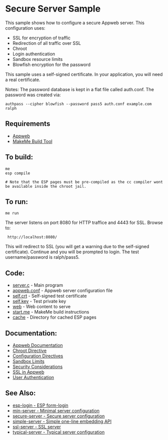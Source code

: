 Secure Server Sample
===

This sample shows how to configure a secure Appweb server. This configuration uses:

* SSL for encryption of traffic
* Redirection of all traffic over SSL
* Chroot
* Login authentication 
* Sandbox resource limits
* Blowfish encryption for the password

This sample uses a self-signed certificate. In your application, you will need a real certificate.

Notes:
The password database is kept in a flat file called auth.conf. The password was created via:

    authpass --cipher blowfish --password pass5 auth.conf example.com ralph

Requirements
---
* [Appweb](https://embedthis.com/appweb/download.html)
* [MakeMe Build Tool](https://embedthis.com/me/download.html)

To build:
---
    me 
    esp compile

    # Note that the ESP pages must be pre-compiled as the cc compiler wont be available inside the chroot jail.

To run:
---
    me run

The server listens on port 8080 for HTTP traffice and 4443 for SSL. Browse to: 
 
     http://localhost:8080/

This will redirect to SSL (you will get a warning due to the self-signed certificate).
Continue and you will be prompted to login. The test username/password is ralph/pass5.

Code:
---
* [server.c](server.c) - Main program
* [appweb.conf](appweb.conf) - Appweb server configuration file
* [self.crt](self.crt) - Self-signed test certificate
* [self.key](self.key) - Test private key
* [web](web) - Web content to serve
* [start.me](start.me) - MakeMe build instructions
* [cache](cache) - Directory for cached ESP pages

Documentation:
---
* [Appweb Documentation](https://embedthis.com/appweb/doc/index.html)
* [Chroot Directive](https://embedthis.com/appweb/doc/users/dir/server.html#chroot)
* [Configuration Directives](https://embedthis.com/appweb/doc/users/configuration.html#directives)
* [Sandbox Limits](https://embedthis.com/appweb/doc/users/dir/sandbox.html)
* [Security Considerations](https://embedthis.com/appweb/doc/users/security.html)
* [SSL in Appweb](https://embedthis.com/appweb/doc/users/ssl.html)
* [User Authentication](https://embedthis.com/appweb/doc/users/authentication.html)

See Also:
---
* [esp-login - ESP form-login](../esp-login/README.md)
* [min-server - Minimal server configuration](../min-server/README.md)
* [secure-server - Secure server configuration](../secure-server/README.md)
* [simple-server - Simple one-line embedding API](../simple-server/README.md)
* [ssl-server - SSL server](../ssl-server/README.md)
* [typical-server - Typical server configuration](../typical-server/README.md)
